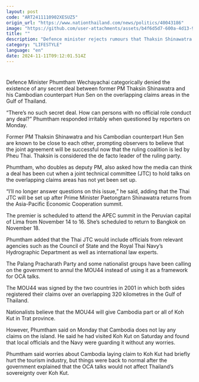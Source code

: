 ```yaml
---
layout: post
code: "ART2411110902XESUZ5"
origin_url: "https://www.nationthailand.com/news/politics/40043186"
image: "https://github.com/user-attachments/assets/b4f6d5d7-600a-4d13-9257-3b471ae4b16e"
title: ""
description: "Defence minister rejects rumours that Thaksin Shinawatra signed a deal with ex-Cambodian PM Hun Sen over the development of overlapping claims areas in the Gulf of Thailand"
category: "LIFESTYLE"
language: "en"
date: 2024-11-11T09:12:01.514Z
---
```


# 









Defence Minister Phumtham Wechayachai categorically denied the existence of any secret deal between former PM Thaksin Shinawatra and his Cambodian counterpart Hun Sen on the overlapping claims areas in the Gulf of Thailand.

“There’s no such secret deal. How can persons with no official role conduct any deal?” Phumtham responded irritably when questioned by reporters on Monday.

Former PM Thaksin Shinawatra and his Cambodian counterpart Hun Sen are known to be close to each other, prompting observers to believe that the joint agreement will be successful now that the ruling coalition is led by Pheu Thai. Thaksin is considered the de facto leader of the ruling party.

Phumtham, who doubles as deputy PM, also asked how the media can think a deal has been cut when a joint technical committee (JTC) to hold talks on the overlapping claims areas has not yet been set up.

“I’ll no longer answer questions on this issue,” he said, adding that the Thai JTC will be set up after Prime Minister Paetongtarn Shinawatra returns from the Asia-Pacific Economic Cooperation summit.

The premier is scheduled to attend the APEC summit in the Peruvian capital of Lima from November 14 to 16. She’s scheduled to return to Bangkok on November 18.

Phumtham added that the Thai JTC would include officials from relevant agencies such as the Council of State and the Royal Thai Navy’s Hydrographic Department as well as international law experts.

The Palang Pracharath Party and some nationalist groups have been calling on the government to annul the MOU44 instead of using it as a framework for OCA talks.

The MOU44 was signed by the two countries in 2001 in which both sides registered their claims over an overlapping 320 kilometres in the Gulf of Thailand.

Nationalists believe that the MOU44 will give Cambodia part or all of Koh Kut in Trat province.

However, Phumtham said on Monday that Cambodia does not lay any claims on the island. He said he had visited Koh Kut on Saturday and found that local officials and the Navy were guarding it without any worries.

Phumtham said worries about Cambodia laying claim to Koh Kut had briefly hurt the tourism industry, but things were back to normal after the government explained that the OCA talks would not affect Thailand’s sovereignty over Koh Kut.